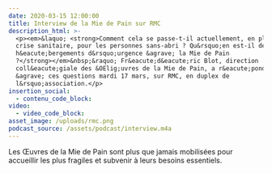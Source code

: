 ```yaml
---
date: 2020-03-15 12:00:00
title: Interview de la Mie de Pain sur RMC
description_html: >-
  <p><em>&laquo; <strong>Comment cela se passe-t-il actuellement, en pleine
  crise sanitaire, pour les personnes sans-abri ? Qu&rsquo;en est-il des
  h&eacute;bergements d&rsquo;urgence &agrave; la Mie de Pain
  ?</strong></em>&nbsp;&raquo; Fr&eacute;d&eacute;ric Blot, direction
  coll&eacute;giale des &OElig;uvres de la Mie de Pain, a r&eacute;pondu
  &agrave; ces questions mardi 17 mars, sur RMC, en duplex de
  l&rsquo;association.</p>
insertion_social:
  - contenu_code_block:
video:
  - video_code_block:
asset_image: /uploads/rmc.png
podcast_source: /assets/podcast/interview.m4a
---
```


Les Œuvres de la Mie de Pain sont plus que jamais mobilis&eacute;es pour accueillir les plus fragiles et subvenir &agrave; leurs besoins essentiels.
